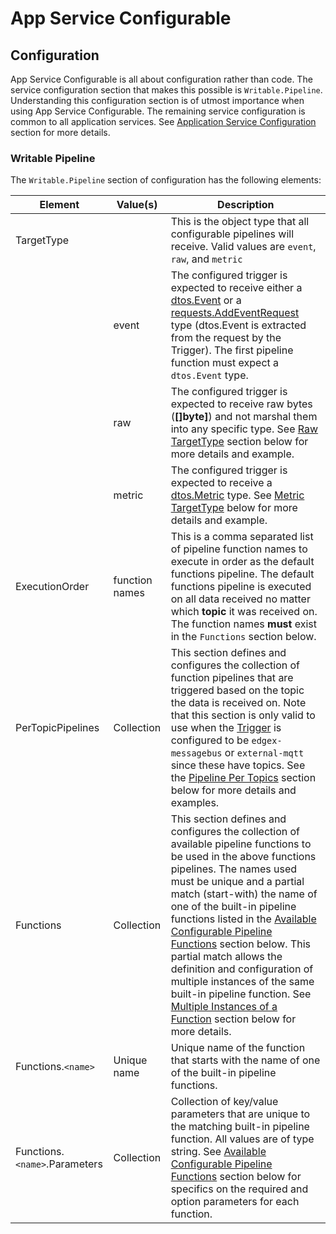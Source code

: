 # App Service Configurable

## Configuration

App Service Configurable is all about configuration rather than code. 
The service configuration section that makes this possible is `Writable.Pipeline`. 
Understanding this configuration section is of utmost importance when using App Service Configurable.
The remaining service configuration is common to all application services. 
See [Application Service Configuration](../../../GeneralAppServiceConfig) section for more details.

### Writable Pipeline

The `Writable.Pipeline` section of configuration has the following elements:



| Element                       | Value(s)       | Description                                                  |
| ----------------------------- | -------------- | ------------------------------------------------------------ |
| TargetType                    |                | This is the object type that all configurable pipelines will receive. Valid values are `event`, `raw`,  and `metric` |
|                               | event          | The configured trigger is expected to receive either a [dtos.Event](https://github.com/edgexfoundry/go-mod-core-contracts/blob/{{edgexversion}}/dtos/event.go) or a [requests.AddEventRequest](https://github.com/edgexfoundry/go-mod-core-contracts/blob/{{edgexversion}}/dtos/requests/event.go) type (dtos.Event is extracted from the request by the Trigger). The first pipeline function must expect a `dtos.Event` type. |
|                               | raw            | The configured trigger is expected to receive raw bytes (**[]byte]**) and not marshal them into any specific type. See [Raw TargetType](../details/TargetType#raw-targettype) section below for more details and example. |
|                               | metric         | The configured trigger is expected to receive a [dtos.Metric](https://github.com/edgexfoundry/go-mod-core-contracts/blob/{{edgexversion}}/dtos/metric.go) type. See [Metric TargetType](../details/TargetType#metric-targettype) below for more details and example. |
| ExecutionOrder                | function names | This is a comma separated list of pipeline function names to execute in order as the default functions pipeline. The default functions pipeline is executed on all data received no matter which **topic** it was received on. The function names **must** exist in the `Functions` section below. |
| PerTopicPipelines             | Collection     | This section defines and configures the collection of function pipelines that are triggered based on the topic the data is received on. Note that this section is only valid to use when the [Trigger](../../../Triggers) is configured to be `edgex-messagebus` or `external-mqtt` since these have topics. See the [Pipeline Per Topics](../details/PipelinePerTopics) section below for more details and examples. |
| Functions                     | Collection     | This section defines and configures the collection of available pipeline functions to be used in the above functions pipelines. The names used must be unique and a partial match (start-with) the name of one of the built-in pipeline functions listed in the [Available Configurable Pipeline Functions](../details/AvailablePipelineFunctions) section below. This partial match allows the definition and configuration of multiple instances of the same built-in pipeline function. See [Multiple Instances of a Function](../details/DeployMultipleInstances) section below for more details. |
| Functions.`<name>`            | Unique name    | Unique name of the function that starts with the name of one of the built-in pipeline functions. |
| Functions.`<name>`.Parameters | Collection     | Collection of key/value parameters that are unique to the matching built-in pipeline function. All values are of type string. See  [Available Configurable Pipeline Functions](../details/AvailablePipelineFunctions) section below for specifics on the required and option parameters for each function. |

